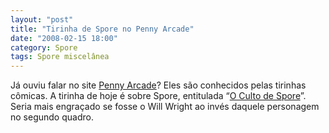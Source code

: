 ```yaml
---
layout: "post"
title: "Tirinha de Spore no Penny Arcade"
date: "2008-02-15 18:00"
category: Spore
tags: Spore miscelânea
---
```


Já ouviu falar no site [Penny Arcade](http://www.penny-arcade.com/)? Eles são conhecidos pelas tirinhas cômicas. A tirinha de hoje é sobre Spore, entitulada “[O Culto de Spore](http://www.penny-arcade.com/comic/2008/02/15)”. Seria mais engraçado se fosse o Will Wright ao invés daquele personagem no segundo quadro.
